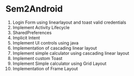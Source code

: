 # Sem2Android
1) Login Form using linearlayout and toast valid credentials
2) Implement Activity Lifecycle
3) SharedPreferences
4) Implicit Intent
5) Implement UI controls using java
6) Implementation of cascading linear layout
7) Implement simple calculator using  cascading linear layout
8) Implement custom Toast
9) Implement Simple calculator using Grid Layout
10) Implementation of Frame Layout
